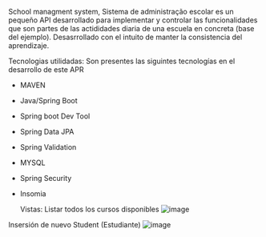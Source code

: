 School managment system, Sistema de administração escolar es un pequeño API desarrollado para implementar y controlar 
las funcionalidades que son partes de las actididades diaria de una escuela en concreta (base del ejemplo).
Desasrrollado con el intuito de manter la consistencia del aprendizaje.

Tecnologias utilidadas:
Son presentes las siguintes tecnologías en el desarrollo de este APR

- MAVEN
- Java/Spring Boot
- Spring boot Dev Tool
- Spring Data JPA
- Spring Validation
- MYSQL
- Spring Security
- Insomia

  Vistas:
  Listar todos los cursos disponibles
![image](https://github.com/maxiamikel/school-managment-system/assets/62452100/ec623511-6668-42eb-8f61-728e1d0224c3)


Insersión de nuevo Student (Estudiante)
![image](https://github.com/maxiamikel/school-managment-system/assets/62452100/bad2fdcf-a2c9-4969-9251-0c9eb5b0b905)

